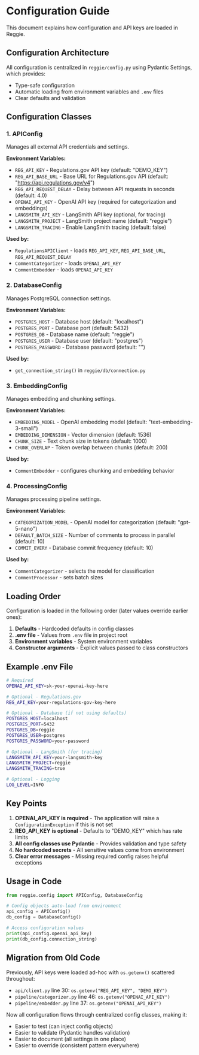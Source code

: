 # Configuration Guide

This document explains how configuration and API keys are loaded in Reggie.

## Configuration Architecture

All configuration is centralized in `reggie/config.py` using Pydantic Settings, which provides:
- Type-safe configuration
- Automatic loading from environment variables and `.env` files
- Clear defaults and validation

## Configuration Classes

### 1. APIConfig
Manages all external API credentials and settings.

**Environment Variables:**
- `REG_API_KEY` - Regulations.gov API key (default: "DEMO_KEY")
- `REG_API_BASE_URL` - Base URL for Regulations.gov API (default: "https://api.regulations.gov/v4")
- `REG_API_REQUEST_DELAY` - Delay between API requests in seconds (default: 4.0)
- `OPENAI_API_KEY` - OpenAI API key (required for categorization and embeddings)
- `LANGSMITH_API_KEY` - LangSmith API key (optional, for tracing)
- `LANGSMITH_PROJECT` - LangSmith project name (default: "reggie")
- `LANGSMITH_TRACING` - Enable LangSmith tracing (default: false)

**Used by:**
- `RegulationsAPIClient` - loads `REG_API_KEY`, `REG_API_BASE_URL`, `REG_API_REQUEST_DELAY`
- `CommentCategorizer` - loads `OPENAI_API_KEY`
- `CommentEmbedder` - loads `OPENAI_API_KEY`

### 2. DatabaseConfig
Manages PostgreSQL connection settings.

**Environment Variables:**
- `POSTGRES_HOST` - Database host (default: "localhost")
- `POSTGRES_PORT` - Database port (default: 5432)
- `POSTGRES_DB` - Database name (default: "reggie")
- `POSTGRES_USER` - Database user (default: "postgres")
- `POSTGRES_PASSWORD` - Database password (default: "")

**Used by:**
- `get_connection_string()` in `reggie/db/connection.py`

### 3. EmbeddingConfig
Manages embedding and chunking settings.

**Environment Variables:**
- `EMBEDDING_MODEL` - OpenAI embedding model (default: "text-embedding-3-small")
- `EMBEDDING_DIMENSION` - Vector dimension (default: 1536)
- `CHUNK_SIZE` - Text chunk size in tokens (default: 1000)
- `CHUNK_OVERLAP` - Token overlap between chunks (default: 200)

**Used by:**
- `CommentEmbedder` - configures chunking and embedding behavior

### 4. ProcessingConfig
Manages processing pipeline settings.

**Environment Variables:**
- `CATEGORIZATION_MODEL` - OpenAI model for categorization (default: "gpt-5-nano")
- `DEFAULT_BATCH_SIZE` - Number of comments to process in parallel (default: 10)
- `COMMIT_EVERY` - Database commit frequency (default: 10)

**Used by:**
- `CommentCategorizer` - selects the model for classification
- `CommentProcessor` - sets batch sizes

## Loading Order

Configuration is loaded in the following order (later values override earlier ones):

1. **Defaults** - Hardcoded defaults in config classes
2. **.env file** - Values from `.env` file in project root
3. **Environment variables** - System environment variables
4. **Constructor arguments** - Explicit values passed to class constructors

## Example .env File

```bash
# Required
OPENAI_API_KEY=sk-your-openai-key-here

# Optional - Regulations.gov
REG_API_KEY=your-regulations-gov-key-here

# Optional - Database (if not using defaults)
POSTGRES_HOST=localhost
POSTGRES_PORT=5432
POSTGRES_DB=reggie
POSTGRES_USER=postgres
POSTGRES_PASSWORD=your-password

# Optional - LangSmith (for tracing)
LANGSMITH_API_KEY=your-langsmith-key
LANGSMITH_PROJECT=reggie
LANGSMITH_TRACING=true

# Optional - Logging
LOG_LEVEL=INFO
```

## Key Points

1. **OPENAI_API_KEY is required** - The application will raise a `ConfigurationException` if this is not set
2. **REG_API_KEY is optional** - Defaults to "DEMO_KEY" which has rate limits
3. **All config classes use Pydantic** - Provides validation and type safety
4. **No hardcoded secrets** - All sensitive values come from environment
5. **Clear error messages** - Missing required config raises helpful exceptions

## Usage in Code

```python
from reggie.config import APIConfig, DatabaseConfig

# Config objects auto-load from environment
api_config = APIConfig()
db_config = DatabaseConfig()

# Access configuration values
print(api_config.openai_api_key)
print(db_config.connection_string)
```

## Migration from Old Code

Previously, API keys were loaded ad-hoc with `os.getenv()` scattered throughout:
- `api/client.py` line 30: `os.getenv("REG_API_KEY", "DEMO_KEY")`
- `pipeline/categorizer.py` line 46: `os.getenv("OPENAI_API_KEY")`
- `pipeline/embedder.py` line 37: `os.getenv("OPENAI_API_KEY")`

Now all configuration flows through centralized config classes, making it:
- Easier to test (can inject config objects)
- Easier to validate (Pydantic handles validation)
- Easier to document (all settings in one place)
- Easier to override (consistent pattern everywhere)

